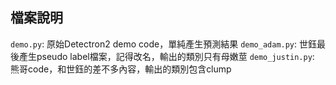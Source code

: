 ## 檔案說明
`demo.py`: 原始Detectron2 demo code，單純產生預測結果
`demo_adam.py`: 世鈺最後產生pseudo label檔案，記得改名，輸出的類別只有母嫩莖
`demo_justin.py`: 熊哥code，和世鈺的差不多內容，輸出的類別包含clump